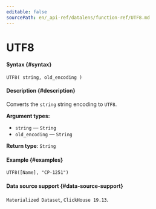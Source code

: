 ```yaml
---
editable: false
sourcePath: en/_api-ref/datalens/function-ref/UTF8.md
---
```



# UTF8



#### Syntax {#syntax}


```
UTF8( string, old_encoding )
```

#### Description {#description}
Converts the `string` string encoding to `UTF8`.

**Argument types:**
- `string` — `String`
- `old_encoding` — `String`


**Return type**: `String`

#### Example {#examples}

```
UTF8([Name], "CP-1251")
```


#### Data source support {#data-source-support}

`Materialized Dataset`, `ClickHouse 19.13`.
